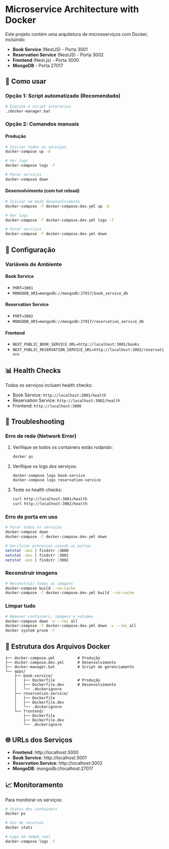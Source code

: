 # Microservice Architecture with Docker

Este projeto contém uma arquitetura de microsserviços com Docker, incluindo:
- **Book Service** (NestJS) - Porta 3001
- **Reservation Service** (NestJS) - Porta 3002
- **Frontend** (Next.js) - Porta 3000
- **MongoDB** - Porta 27017

## 🚀 Como usar

### Opção 1: Script automatizado (Recomendado)
```bash
# Execute o script interativo
./docker-manager.bat
```

### Opção 2: Comandos manuais

#### Produção
```bash
# Iniciar todos os serviços
docker-compose up -d

# Ver logs
docker-compose logs -f

# Parar serviços
docker-compose down
```

#### Desenvolvimento (com hot reload)
```bash
# Iniciar em modo desenvolvimento
docker-compose -f docker-compose.dev.yml up -d

# Ver logs
docker-compose -f docker-compose.dev.yml logs -f

# Parar serviços
docker-compose -f docker-compose.dev.yml down
```

## 🔧 Configuração

### Variáveis de Ambiente

#### Book Service
- `PORT=3001`
- `MONGODB_URI=mongodb://mongodb:27017/book_service_db`

#### Reservation Service
- `PORT=3002`
- `MONGODB_URI=mongodb://mongodb:27017/reservation_service_db`

#### Frontend
- `NEXT_PUBLIC_BOOK_SERVICE_URL=http://localhost:3001/books`
- `NEXT_PUBLIC_RESERVATION_SERVICE_URL=http://localhost:3002/reservations`

## 📊 Health Checks

Todos os serviços incluem health checks:
- Book Service: `http://localhost:3001/health`
- Reservation Service: `http://localhost:3002/health`
- Frontend: `http://localhost:3000`

## 🐛 Troubleshooting

### Erro de rede (Network Error)
1. Verifique se todos os containers estão rodando:
   ```bash
   docker ps
   ```

2. Verifique os logs dos serviços:
   ```bash
   docker-compose logs book-service
   docker-compose logs reservation-service
   ```

3. Teste os health checks:
   ```bash
   curl http://localhost:3001/health
   curl http://localhost:3002/health
   ```

### Erro de porta em uso
```bash
# Parar todos os serviços
docker-compose down
docker-compose -f docker-compose.dev.yml down

# Verificar processos usando as portas
netstat -ano | findstr :3000
netstat -ano | findstr :3001
netstat -ano | findstr :3002
```

### Reconstruir imagens
```bash
# Reconstruir todas as imagens
docker-compose build --no-cache
docker-compose -f docker-compose.dev.yml build --no-cache
```

### Limpar tudo
```bash
# Remover containers, imagens e volumes
docker-compose down -v --rmi all
docker-compose -f docker-compose.dev.yml down -v --rmi all
docker system prune -f
```

## 📂 Estrutura dos Arquivos Docker

```
├── docker-compose.yml          # Produção
├── docker-compose.dev.yml      # Desenvolvimento
├── docker-manager.bat          # Script de gerenciamento
└── apps/
    ├── book-service/
    │   ├── Dockerfile          # Produção
    │   ├── Dockerfile.dev      # Desenvolvimento
    │   └── .dockerignore
    ├── reservation-service/
    │   ├── Dockerfile
    │   ├── Dockerfile.dev
    │   └── .dockerignore
    └── frontend/
        ├── Dockerfile
        ├── Dockerfile.dev
        └── .dockerignore
```

## 🌐 URLs dos Serviços

- **Frontend**: http://localhost:3000
- **Book Service**: http://localhost:3001
- **Reservation Service**: http://localhost:3002
- **MongoDB**: mongodb://localhost:27017

## 📈 Monitoramento

Para monitorar os serviços:
```bash
# Status dos containers
docker ps

# Uso de recursos
docker stats

# Logs em tempo real
docker-compose logs -f
```
